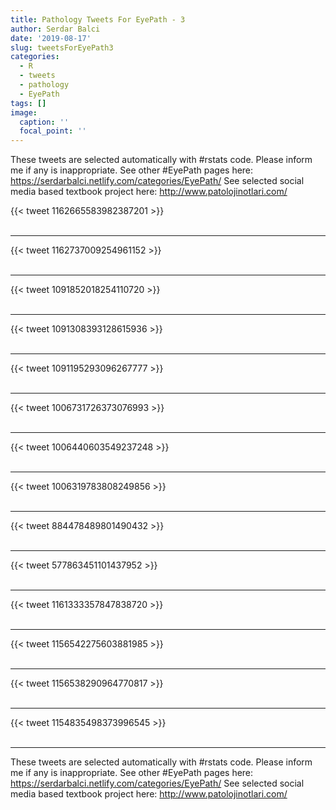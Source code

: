 ```yaml
---
title: Pathology Tweets For EyePath - 3
author: Serdar Balci
date: '2019-08-17'
slug: tweetsForEyePath3
categories:
  - R
  - tweets
  - pathology
  - EyePath
tags: []
image:
  caption: ''
  focal_point: ''
---
```



These tweets are selected automatically with #rstats code. Please inform me if any is inappropriate.
See other #EyePath pages here: https://serdarbalci.netlify.com/categories/EyePath/ 
See selected social media based textbook project here: http://www.patolojinotlari.com/

{{< tweet 1162665583982387201 >}}
<br>
<br>
<hr>
{{< tweet 1162737009254961152 >}}
<br>
<br>
<hr>
{{< tweet 1091852018254110720 >}}
<br>
<br>
<hr>
{{< tweet 1091308393128615936 >}}
<br>
<br>
<hr>
{{< tweet 1091195293096267777 >}}
<br>
<br>
<hr>
{{< tweet 1006731726373076993 >}}
<br>
<br>
<hr>
{{< tweet 1006440603549237248 >}}
<br>
<br>
<hr>
{{< tweet 1006319783808249856 >}}
<br>
<br>
<hr>
{{< tweet 884478489801490432 >}}
<br>
<br>
<hr>
{{< tweet 577863451101437952 >}}
<br>
<br>
<hr>
{{< tweet 1161333357847838720 >}}
<br>
<br>
<hr>
{{< tweet 1156542275603881985 >}}
<br>
<br>
<hr>
{{< tweet 1156538290964770817 >}}
<br>
<br>
<hr>
{{< tweet 1154835498373996545 >}}
<br>
<br>
<hr>


These tweets are selected automatically with #rstats code. Please inform me if any is inappropriate.
See other #EyePath pages here: https://serdarbalci.netlify.com/categories/EyePath/ 
See selected social media based textbook project here: http://www.patolojinotlari.com/
